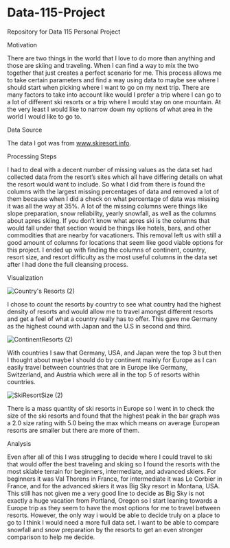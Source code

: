 # Data-115-Project

Repository for Data 115 Personal Project

Motivation

There are two things in the world that I love to do more than anything and those are skiing and traveling. When I can find a way to mix the two together that just creates a perfect scenario for me. This process allows me to take certain parameters and find a way using data to maybe see where I should start when picking where I want to go on my next trip. There are many factors to take into account like would I prefer a trip where I can go to a lot of different ski resorts or a trip where I would stay on one mountain. At the very least I would like to narrow down my options of what area in the world I would like to go to.

Data Source

The data I got was from www.skiresort.info.

Processing Steps

I had to deal with a decent number of missing values as the data set had collected data from the resort’s sites which all have differing details on what the resort would want to include. So what I did from there is found the columns with the largest missing percentages of data and removed a lot of them because when I did a check on what percentage of data was missing it was all the way at 35%. A lot of the missing columns were things like slope preparation, snow reliability, yearly snowfall, as well as the columns about apres skiing. If you don’t know what apres ski is the columns that would fall under that section would be things like hotels, bars, and other commodities that are nearby for vacationers. This removal left us with still a good amount of columns for locations that seem like good viable options for this project. I ended up with finding the columns of continent, country, resort size, and resort difficulty as the most useful columns in the data set after I had done the full cleansing process.

Visualization

![Country's Resorts (2)](https://user-images.githubusercontent.com/78052697/115977716-6b77ee80-a52f-11eb-845d-66279f02af6c.png)

I chose to count the resorts by country to see what country had the highest density of resorts and would allow me to travel amongst different resorts and get a feel of what a country really has to offer. This gave me Germany as the highest cound with Japan and the U.S in second and third.

![ContinentResorts (2)](https://user-images.githubusercontent.com/78052697/115977938-2d7bca00-a531-11eb-8f7a-50c52bf83be1.png)

With countries I saw that Germany, USA, and Japan were the top 3 but then I thought about maybe I should do by continent mainly for Europe as I can easily travel between countries that are in Europe like Germany, Switzerland, and Austria which were all in the top 5 of resorts within countries.

![SkiResortSize (2)](https://user-images.githubusercontent.com/78052697/115978407-efcc7080-a533-11eb-840b-f19a0cb7fba9.png)

There is a mass quantity of ski resorts in Europe so I went in to check the size of the ski resorts and found that the highest peak in the bar graph was a 2.0 size rating with 5.0 being the max which means on average European resorts are smaller but there are more of them.


Analysis

Even after all of this I was struggling to decide where I could travel to ski that would offer the best traveling and skiing so I found the resorts with the most skiable terrain for beginners, intermediate, and advanced skiers. For beginners it was Val Thorens in France, for intermediate it was Le Corbier in France, and for the advanced skiers it was Big Sky resort in Montana, USA. This still has not given me a very good line to decide as Big Sky is not exactly a huge vacation from Portland, Oregon so I start leaning towards a Europe trip as they seem to have the most options for me to travel between resorts. However, the only way i would be able to decide truly on a place to go to I think I would need a more full data set. I want to be able to compare snowfall and snow preparation by the resorts to get an even stronger comparison to help me decide. 

